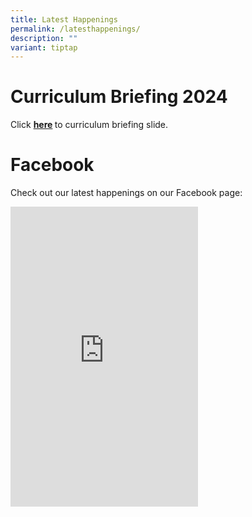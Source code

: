 ```yaml
---
title: Latest Happenings
permalink: /latesthappenings/
description: ""
variant: tiptap
---
```

<h1>Curriculum Briefing 2024</h1><p>Click <strong><a href="/curriculum-briefing/2024/" rel="noopener noreferrer nofollow" target="_blank">here</a> </strong>to curriculum briefing slide.</p><p></p><h1>Facebook</h1><p>Check out our latest happenings on our Facebook page:</p><div class="iframe-wrapper"><iframe style="border:none;overflow:hidden" height="480" allowfullscreen="true" frameborder="0" src="https://www.facebook.com/plugins/page.php?href=https%3A%2F%2Fwww.facebook.com%2Fprofile.php%3Fid%3D100063568614645&amp;tabs=timeline&amp;width width="></iframe></div><p></p>